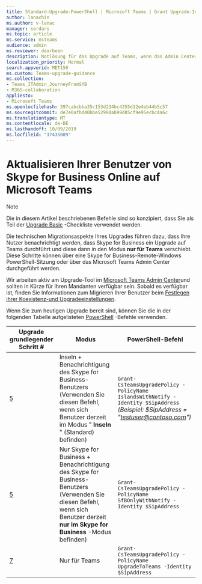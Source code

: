 ```yaml
---
title: Standard-Upgrade-PowerShell | Microsoft Teams | Grant Upgrade-Interop-Richtlinie
author: lanachin
ms.author: v-lanac
manager: serdars
ms.topic: article
ms.service: msteams
audience: admin
ms.reviewer: dearbeen
description: Notlösung für das Upgrade auf Teams, wenn das Admin Center nicht in Ihrem Mandanten leuchtet
localization_priority: Normal
search.appverid: MET150
ms.custom: Teams-upgrade-guidance
ms.collection:
- Teams_ITAdmin_JourneyFromSfB
- M365-collaboration
appliesto:
- Microsoft Teams
ms.openlocfilehash: 397cabcbba35c153d234bc4355d12e4eb44b5c57
ms.sourcegitcommit: de7e0afbd40bbe52994ab99d85cf9e95ecbc4a6c
ms.translationtype: MT
ms.contentlocale: de-DE
ms.lasthandoff: 10/09/2019
ms.locfileid: "37435089"
---
```

# <a name="upgrading-your-users-from-skype-for-business-online-to-microsoft-teams"></a>Aktualisieren Ihrer Benutzer von Skype for Business Online auf Microsoft Teams

> [!Note]
> Die in diesem Artikel beschriebenen Befehle sind so konzipiert, dass Sie als Teil der [Upgrade Basic](https://aka.ms/UpgradeBasic) -Checkliste verwendet werden.

Die technischen Migrationsaspekte Ihres Upgrades führen dazu, dass Ihre Nutzer benachrichtigt werden, dass Skype for Business ein Upgrade auf Teams durchführt und diese dann in den Modus **nur für Teams** verschiebt. Diese Schritte können über eine Skype for Business-Remote-Windows PowerShell-Sitzung oder über das Microsoft Teams Admin Center durchgeführt werden.

Wir arbeiten aktiv am Upgrade-Tool im [Microsoft Teams Admin Center](manage-teams-skypeforbusiness-admin-center.md)und sollten in Kürze für Ihren Mandanten verfügbar sein. Sobald es verfügbar ist, finden Sie Informationen zum Migrieren Ihrer Benutzer beim [Festlegen ihrer Koexistenz-und Upgradeeinstellungen](https://aka.ms/SkypeToTeams-SetCoexistence).

Wenn Sie zum heutigen Upgrade bereit sind, können Sie die in der folgenden Tabelle aufgelisteten [PowerShell](https://docs.microsoft.com/office365/enterprise/powershell/manage-office-365-with-office-365-powershell) -Befehle verwenden.

| Upgrade grundlegender Schritt # | Modus | PowerShell-Befehl |
|---|---|---|
| [5](upgrade-basic.md#step-5) | Inseln + Benachrichtigung des Skype for Business-Benutzers<br>(Verwenden Sie diesen Befehl, wenn sich Benutzer derzeit im Modus " **Inseln** " (Standard) befinden) | ```Grant-CsTeamsUpgradePolicy -PolicyName IslandsWithNotify -Identity $SipAddress```<br>*(Beispiel: $SipAddress = "testuser@contoso.com")* |
| [5](upgrade-basic.md#step-5) | Nur Skype for Business + Benachrichtigung des Skype for Business-Benutzers <br>(Verwenden Sie diesen Befehl, wenn sich Benutzer derzeit **nur im Skype for Business** -Modus befinden) | ```Grant-CsTeamsUpgradePolicy -PolicyName SfBOnlyWithNotify -Identity $SipAddress```  |
| [7](upgrade-basic.md#step-7) | Nur für Teams | ```Grant-CsTeamsUpgradePolicy -PolicyName UpgradeToTeams -Identity $SipAddress```  |

